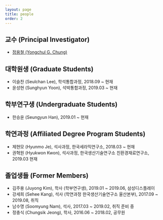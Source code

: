 ```yaml
---
layout: page
title: people
order: 2
---
```

## 교수 (Principal Investigator)
- [정용철 (Yongchul G. Chung)](http://gregchung.github.io/professor/)

## 대학원생 (Graduate Students)
- 이슬찬 (Seulchan Lee), 학석통합과정, 2018.09 ~ 현재
- 윤성현 (Sunghyun Yoon), 석박통합과정, 2019.03 ~ 현재

## 학부연구생 (Undergraduate Students)
- 한승윤 (Seungyun Han), 2019.01 ~ 현재

## 학연과정 (Affiliated Degree Program Students)
- 제현모 (Hyunmo Je), 석사과정, 한국세라믹연구소, 2018.03 ~ 현재
- 권혁원 (Hyukwon Kwon), 석사과정, 한국생산기술연구소 친환경재료연구소, 2019.03 현재

## 졸업생들 (Former Members)
- 김주용 (Juyong Kim), 학사 (학부연구생), 2019.01 ~ 2019.06, 삼성디스플레이
- 강세희 (Sehee Kang), 석사 (학연과정 한국생산기술연구소 울산본부), 2017.09 ~ 2019.08, 취직
- 남수명 (Soomyung Nam), 석사, 2017.03 ~ 2019.02, 취직 준비 중
- 정충식 (Chungsik Jeong), 학사, 2016.06 ~ 2018.02, 공무원
